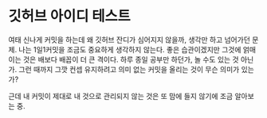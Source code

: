 # 깃허브 아이디 테스트
여태 신나게 커밋을 하는데 왜 깃허브 잔디가 심어지지 않을까, 생각만 하고 넘어가던 문제.
나는 1일1커밋을 조금도 중요하게 생각하지 않는다.
좋은 습관이겠지만 그것에 얽매이는 것은 배보다 배꼽이 더 큰 격이다.
하루 종일 공부만 하던가, 놀 수도 있는 것 아닌가.
그런 때까지 그깟 컨셉 유지하려고 의미 없는 커밋을 올리는 것이 무슨 의미가 있는가?

근데 내 커밋이 제대로 내 것으로 관리되지 않는 것은 또 맘에 들지 않기에 조금 알아보는 중.
